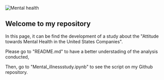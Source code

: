 ![Mental health](https://www.cdc.gov/hiv/images/basics/livingwithhiv/mental-health-800x400-small.png)


## Welcome to my repository

In this page, it can be find the development of a study about the "Attitude towards Mental Health in the United States Companies".

Please go to "README.md" to have a better understading of the analysis conducted,

Then, go to "Mental_illnessstudy.ipynb" to see the script on my Github repository.






